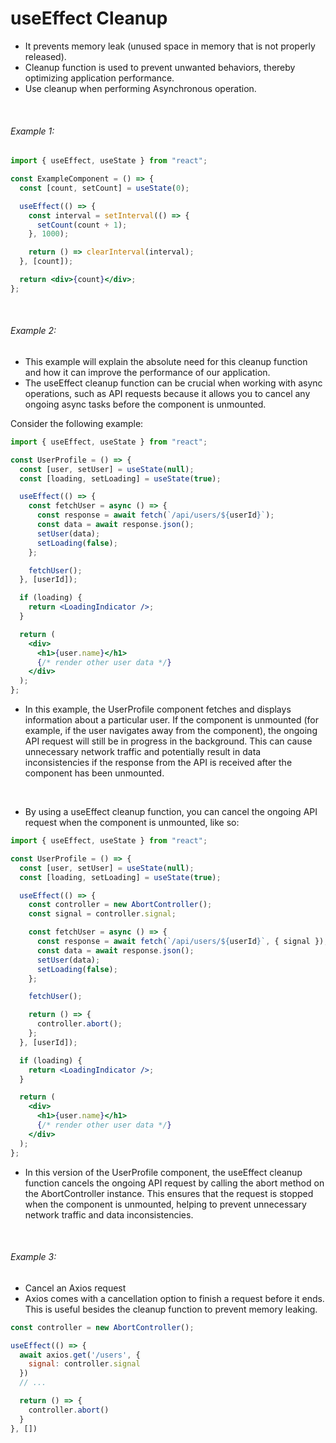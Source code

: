 # useEffect Cleanup

- It prevents memory leak (unused space in memory that is not properly released).
- Cleanup function is used to prevent unwanted behaviors, thereby optimizing application performance.
- Use cleanup when performing Asynchronous operation.

<br />

###### Example 1:

```jsx
import { useEffect, useState } from "react";

const ExampleComponent = () => {
  const [count, setCount] = useState(0);

  useEffect(() => {
    const interval = setInterval(() => {
      setCount(count + 1);
    }, 1000);

    return () => clearInterval(interval);
  }, [count]);

  return <div>{count}</div>;
};
```

<br />

###### Example 2:

- This example will explain the absolute need for this cleanup function and how it can improve the performance of our application.
- The useEffect cleanup function can be crucial when working with async operations, such as API requests because it allows you to cancel any ongoing async tasks before the component is unmounted.

Consider the following example:

```jsx
import { useEffect, useState } from "react";

const UserProfile = () => {
  const [user, setUser] = useState(null);
  const [loading, setLoading] = useState(true);

  useEffect(() => {
    const fetchUser = async () => {
      const response = await fetch(`/api/users/${userId}`);
      const data = await response.json();
      setUser(data);
      setLoading(false);
    };

    fetchUser();
  }, [userId]);

  if (loading) {
    return <LoadingIndicator />;
  }

  return (
    <div>
      <h1>{user.name}</h1>
      {/* render other user data */}
    </div>
  );
};
```

- In this example, the UserProfile component fetches and displays information about a particular user. If the component is unmounted (for example, if the user navigates away from the component), the ongoing API request will still be in progress in the background. This can cause unnecessary network traffic and potentially result in data inconsistencies if the response from the API is received after the component has been unmounted.

<br />

- By using a useEffect cleanup function, you can cancel the ongoing API request when the component is unmounted, like so:

```jsx
import { useEffect, useState } from "react";

const UserProfile = () => {
  const [user, setUser] = useState(null);
  const [loading, setLoading] = useState(true);

  useEffect(() => {
    const controller = new AbortController();
    const signal = controller.signal;

    const fetchUser = async () => {
      const response = await fetch(`/api/users/${userId}`, { signal });
      const data = await response.json();
      setUser(data);
      setLoading(false);
    };

    fetchUser();

    return () => {
      controller.abort();
    };
  }, [userId]);

  if (loading) {
    return <LoadingIndicator />;
  }

  return (
    <div>
      <h1>{user.name}</h1>
      {/* render other user data */}
    </div>
  );
};
```

- In this version of the UserProfile component, the useEffect cleanup function cancels the ongoing API request by calling the abort method on the AbortController instance. This ensures that the request is stopped when the component is unmounted, helping to prevent unnecessary network traffic and data inconsistencies.

<br />

###### Example 3:

- Cancel an Axios request
- Axios comes with a cancellation option to finish a request before it ends. This is useful besides the cleanup function to prevent memory leaking.

```jsx
const controller = new AbortController();

useEffect(() => {
  await axios.get('/users', {
    signal: controller.signal
  })
  // ...

  return () => {
    controller.abort()
  }
}, [])
```
